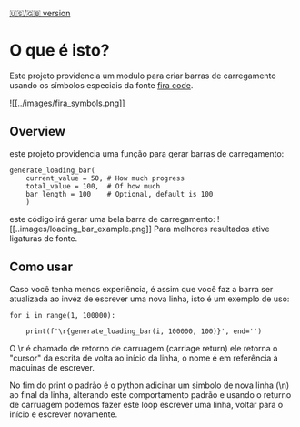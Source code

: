 
[🇺🇸/🇬🇧 version](../README.MD)
# O que é isto?

Este projeto providencia um modulo para criar barras de carregamento usando os símbolos especiais da fonte [fira code](https://github.com/tonsky/FiraCode).

![[../images/fira_symbols.png]]


## Overview

este projeto providencia uma função para gerar barras de carregamento:

```
generate_loading_bar(
    current_value = 50, # How much progress
    total_value = 100,  # Of how much
    bar_length = 100    # Optional, default is 100
    )
```

este código irá gerar uma bela barra de carregamento:
![[..images/loading_bar_example.png]]
Para melhores resultados ative ligaturas de fonte.

## Como usar

Caso você tenha menos experiência, é assim que você faz a barra ser atualizada ao invéz de escrever uma nova linha, isto é um exemplo de uso:
```
for i in range(1, 100000):

    print(f'\r{generate_loading_bar(i, 100000, 100)}', end='')

```
O \r é chamado de retorno de carruagem (carriage return) ele retorna o "cursor" da escrita de volta ao início da linha, o nome é em referência à maquinas de escrever.

No fim do print o padrão é o python adicinar um simbolo de nova linha (\n) ao final da linha, alterando este comportamento padrão e usando o returno de carruagem podemos fazer este loop escrever uma linha, voltar para o início e escrever novamente.
